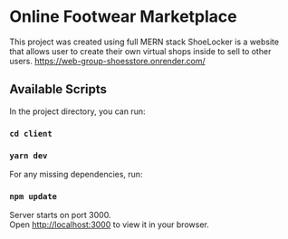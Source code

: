 # Online Footwear Marketplace

This project was created using full MERN stack
ShoeLocker is a website that allows user to create their own virtual shops inside to sell to other users.
https://web-group-shoesstore.onrender.com/

## Available Scripts

In the project directory, you can run:

### `cd client`
### `yarn dev`

For any missing dependencies, run:
### `npm update`

Server starts on port 3000.\
Open [http://localhost:3000](http://localhost:3000) to view it in your browser.


